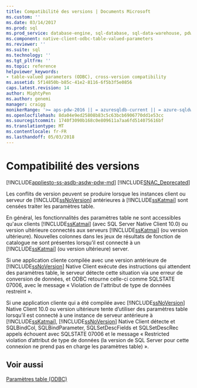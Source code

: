 ```yaml
---
title: Compatibilité des versions | Documents Microsoft
ms.custom: ''
ms.date: 03/14/2017
ms.prod: sql
ms.prod_service: database-engine, sql-database, sql-data-warehouse, pdw
ms.component: native-client-odbc-table-valued-parameters
ms.reviewer: ''
ms.suite: sql
ms.technology: ''
ms.tgt_pltfrm: ''
ms.topic: reference
helpviewer_keywords:
- table-valued parameters (ODBC), cross-version compatibility
ms.assetid: 5f14850b-b85c-41e2-8116-6f5b3f5e0856
caps.latest.revision: 14
author: MightyPen
ms.author: genemi
manager: craigg
monikerRange: '>= aps-pdw-2016 || = azuresqldb-current || = azure-sqldw-latest || >= sql-server-2016 || = sqlallproducts-allversions'
ms.openlocfilehash: 8da04e9ed25808b83c5c63bcb6906770dd1e53cc
ms.sourcegitcommit: 1740f3090b168c0e809611a7aa6fd514075616bf
ms.translationtype: MT
ms.contentlocale: fr-FR
ms.lasthandoff: 05/03/2018
---
```

# <a name="cross-version-compatibility"></a>Compatibilité des versions
[!INCLUDE[appliesto-ss-asdb-asdw-pdw-md](../../includes/appliesto-ss-asdb-asdw-pdw-md.md)]
[!INCLUDE[SNAC_Deprecated](../../includes/snac-deprecated.md)]

  Les conflits de version peuvent se produire lorsque les instances client ou serveur de [!INCLUDE[ssNoVersion](../../includes/ssnoversion-md.md)] antérieures à [!INCLUDE[ssKatmai](../../includes/sskatmai-md.md)] sont censées traiter les paramètres table.  
  
 En général, les fonctionnalités des paramètres table ne sont accessibles qu'aux clients [!INCLUDE[ssKatmai](../../includes/sskatmai-md.md)] (avec SQL Server Native Client 10.0) ou version ultérieure connectés aux serveurs [!INCLUDE[ssKatmai](../../includes/sskatmai-md.md)] (ou version ultérieure). Nouvelles colonnes dans les jeux de résultats de fonction de catalogue ne sont présentes lorsqu’il est connecté à un [!INCLUDE[ssKatmai](../../includes/sskatmai-md.md)] (ou version ultérieure) server.  
  
 Si une application cliente compilée avec une version antérieure de [!INCLUDE[ssNoVersion](../../includes/ssnoversion-md.md)] Native Client exécute des instructions qui attendent des paramètres table, le serveur détecte cette situation via une erreur de conversion de données, et ODBC retourne celle-ci comme SQLSTATE 07006, avec le message « Violation de l'attribut de type de données restreint ».  
  
 Si une application cliente qui a été compilée avec [!INCLUDE[ssNoVersion](../../includes/ssnoversion-md.md)] Native Client 10.0 ou version ultérieure tente d’utiliser des paramètres table lorsqu’il est connecté à une instance de serveur antérieure à [!INCLUDE[ssKatmai](../../includes/sskatmai-md.md)], [!INCLUDE[ssNoVersion](../../includes/ssnoversion-md.md)] Native Client détecte et SQLBindCol, SQLBindParameter, SQLSetDescFields et SQLSetDescRec appels échouent avec SQLSTATE 07006 et le message « Restricted violation d’attribut de type de données (la version de SQL Server pour cette connexion ne prend pas en charge les paramètres table) ».  
  
## <a name="see-also"></a>Voir aussi  
 [Paramètres table &#40;ODBC&#41;](../../relational-databases/native-client-odbc-table-valued-parameters/table-valued-parameters-odbc.md)  
  
  
